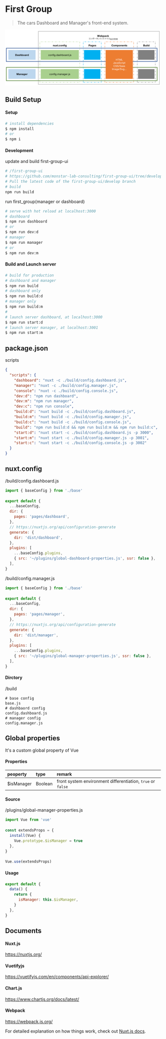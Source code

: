 # First Group

> The cars Dashboard and Manager's front-end system.

![](./docs/img/system.png)

## Build Setup

#### Setup

```bash
# install dependencies
$ npm install
# or
$ npm i
```

#### Development

update and build first-group-ui

```bash
# /first-group-ui
# https://github.com/monstar-lab-consulting/first-group-ui/tree/develop
# Pull the latest code of the first-group-ui/develop branch
# build
npm run build
```

run first_group(manager or dashboard)

```bash
# serve with hot reload at localhost:3000
# dashboard
$ npm run dashboard
# or
$ npm run dev:d
# manager
$ npm run manager
# or
$ npm run dev:m
```

#### Build and Launch server

```bash
# build for production
# dashboard and manager
$ npm run build
# dashboard only
$ npm run build:d
# manager only
$ npm run build:m
#
# launch server dashboard, at localhost:3000
$ npm run start:d
# launch server manager, at localhost:3001
$ npm run start:m
```

## package.json

scripts

```json
{
  "scripts": {
    "dashboard": "nuxt -c ./build/config.dashboard.js",
    "manager": "nuxt -c ./build/config.manager.js",
    "console": "nuxt -c ./build/config.console.js",
    "dev:d": "npm run dashboard",
    "dev:m": "npm run manager",
    "dev:c": "npm run console",
    "build:d": "nuxt build -c ./build/config.dashboard.js",
    "build:m": "nuxt build -c ./build/config.manager.js",
    "build:c": "nuxt build -c ./build/config.console.js",
    "build": "npm run build:d && npm run build:m && npm run build:c",
    "start:d": "nuxt start -c ./build/config.dashboard.js -p 3000",
    "start:m": "nuxt start -c ./build/config.manager.js -p 3001",
    "start:c": "nuxt start -c ./build/config.console.js -p 3002"
  }
}
```

## nuxt.config

/build/config.dashboard.js

```javascript
import { baseConfig } from './base'

export default {
  ...baseConfig,
  dir: {
    pages: 'pages/dashboard',
  },
  // https://nuxtjs.org/api/configuration-generate
  generate: {
    dir: 'dist/dashboard',
  },
  plugins: [
    ...baseConfig.plugins,
    { src: '~/plugins/global-dashboard-properties.js', ssr: false },
  ],
}
```

/build/config.manager.js

```javascript
import { baseConfig } from './base'

export default {
  ...baseConfig,
  dir: {
    pages: 'pages/manager',
  },
  // https://nuxtjs.org/api/configuration-generate
  generate: {
    dir: 'dist/manager',
  },
  plugins: [
    ...baseConfig.plugins,
    { src: '~/plugins/global-manager-properties.js', ssr: false },
  ],
}
```

#### Dirctory

/build

```
# base config
base.js
# dashbaord config
config.dashboard.js
# manager config
config.manager.js
```

## Global properties

It's a custom global property of Vue

#### Properties

| peoperty    | type    | remark                                                      |
| :---------- | :------ | :---------------------------------------------------------- |
| \$isManager | Boolean | front system environment differentiation, `true` or `false` |

#### Source

/plugins/global-manager-properties.js

```javascript
import Vue from 'vue'

const extendsProps = {
  install(Vue) {
    Vue.prototype.$isManager = true
  },
}

Vue.use(extendsProps)
```

#### Usage

```javascript
export default {
  data() {
    return {
      isManager: this.$isManager,
    }
  },
}
```

## Documents

#### Nuxt.js

https://nuxtjs.org/

#### Vuetifyjs

https://vuetifyjs.com/en/components/api-explorer/

#### Chart.js

https://www.chartjs.org/docs/latest/

#### Webpack

https://webpack.js.org/

For detailed explanation on how things work, check out [Nuxt.js docs](https://nuxtjs.org).
